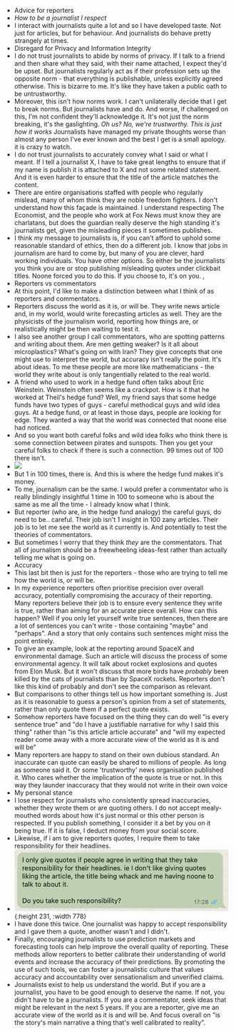 - Advice for reporters
- *How to be a journalist I respect*
- I interact with journalists quite a lot and so I have developed taste. Not just for articles, but for behaviour. And journalists do behave pretty strangely at times.
- Disregard for Privacy and Information Integrity
- I do not trust journalists to abide by norms of privacy. If I talk to a friend and then share what they said, with their name attached, I expect they'd be upset. But journalists regularly act as if their profession sets up the opposite norm - that everything is publishable, unless explicitly agreed otherwise. This is bizarre to me. It's like they have taken a public oath to be untrustworthy.
- Moreover, this isn't how norms work. I can't unilaterally decide that I get to break norms. But journalists have and do. And worse, if challenged on this, I'm not confident they'll acknowledge it. It's not just the norm breaking, it's the gaslighting. *Oh us? No, we're trustworthy. This is just how it works* Journalists have managed my private thoughts worse than almost any person I've ever known and the best I get is a small apology. it is crazy to watch.
- I do not trust journalists to accurately convey what I said or what I meant. If I tell a journalist X, I have to take great lengths to ensure that if my name is publish it is attached to X and not some related statement. And it is even harder to ensure that the title of the article matches the content.
- There are entire organisations staffed with people who regularly mislead, many of whom think they are noble freedom fighters. I don't understand how this façade is maintained. I understand respecting The Economist, and the people who work at Fox News must know they are charlatans, but does the guardian really deserve the high standing it's journalists get, given the misleading pieces it sometimes publishes.
- I think my message to journalists is, if you can't afford to uphold some reasonable standard of ethics, then do a different job. I know that jobs in journalism are hard to come by, but many of you are clever, hard working individuals. You have other options. So either be the journalists you think you are or stop publishing misleading quotes under clickbait titles. Noone forced you to do this. If you choose to, it's on you. ,
- Reporters vs commentators
- At this point, I'd like to make a distinction between what I think of as reporters and commentators.
- Reporters discuss the world as it is, or will be. They write news article and, in my world, would write forecasting articles as well. They are the physicists of the journalism world, reporting how things are, or realistically might be then waiting to test it.
- I also see another group I call commentators, who are spotting patterns and writing about them. Are men getting weaker? Is it all about microplastics? What's going on with Iran? They give concepts that one might use to interpret the world, but accuracy isn't really the point. It's about ideas. To me these people are more like mathematicians - the world they write about is only tangentially related to the real world.
- A friend who used to work in a hedge fund often talks about Eric Weinstein. Weinstein often seems like a crackpot. How is it that he worked at Theil's hedge fund? Well, my friend says that some hedge funds have two types of guys - careful methodical guys and wild idea guys. At a hedge fund, or at least in those days, people are looking for edge. They wanted a way that the world was connected that noone else had noticed.
- And so you want both careful folks and wild idea folks who think there is some connection between pirates and sunspots. Then you get your careful folks to check if there is such a connection. 99 times out of 100 there isn't.
- ![](https://miro.medium.com/v2/resize:fit:2400/1*LMH2Z_KaYMCLZ9690br8AA.png)
- But 1 in 100 times, there is. And this is where the hedge fund makes it's money.
- To me, journalism can be the same. I would prefer a commentator who is really blindingly insightful 1 time in 100 to someone who is about the same as me all the time - I already know what I think.
- But reporter (who are, in the hedge fund analogy) the careful guys, do need to be.. careful. Their job isn't 1 insight in 100 zany articles. Their job is to let me see the world as it currently is. And potentially to test the theories of commentators.
- But sometimes I worry that they think *they* are the commentators. That all of journalism should be a freewheeling ideas-fest rather than actually telling me what is going on.
- Accuracy
- This last bit then is just for the reporters - those who are trying to tell me how the world is, or will be.
- In my experience reporters often prioritise precision over overall accuracy, potentially compromising the accuracy of their reporting. Many reporters believe their job is to ensure every sentence they write is true, rather than aiming for an accurate piece overall. How can this happen? Well if you only let yourself write true sentences, then there are a lot of sentences you can't write - those containing "maybe" and "perhaps". And a story that only contains such sentences might miss the point entirely.
- To give an example, look at the reporting around SpaceX and environmental damage. Such an article will discuss the process of some environmental agency. It will talk about rocket explosions and quotes from Elon Musk. But it won't discuss that more birds have *probably* been killed by the cats of journalists than by SpaceX rockets. Reporters don't like this kind of probably and don't see the comparison as relevant.
- But comparisons to other things tell us how important something is. Just as it is reasonable to guess a person's opinion from a set of statements, rather than only quote them if a perfect quote exists.
- Somehow reporters have focused on the thing they can do well "is every sentence true" and "do I have a justifiable narrative for why I said this thing" rather than "is this article article accurate" and "will my expected reader come away with a more accurate view of the world as it is and will be"
- Many reporters are happy to stand on their own dubious standard. An inaccurate can quote can easily be shared to millions of people. As long as someone said it. Or some 'trustworthy' news organisation published it. Who cares whether the implication of the quote is true or not.  In this way they launder inaccuracy that they would not write in their own voice
- My personal stance
- I lose respect for journalists who consistently spread inaccuracies, whether they wrote them or are quoting others. I do not accept mealy-mouthed words about how it's just normal or this other person is respected. If you publish something, I consider it a bet by you on it being true. If it is false, I deduct money from your social score.
- Likewise, if i am to give reporters quotes, I require them to take responsibility for their headlines.
- ![image.png](../assets/image_1727694210948_0.png){:height 231, :width 778}
- I have done this twice. One journalist was happy to accept responsibility and I gave them a quote, another wasn't and I didn't.
- Finally, encouraging journalists to use prediction markets and forecasting tools can help improve the overall quality of reporting. These methods allow reporters to better calibrate their understanding of world events and increase the accuracy of their predictions. By promoting the use of such tools, we can foster a journalistic culture that values accuracy and accountability over sensationalism and unverified claims.
- Journalists exist to help us understand the world. But if you are a journalist, you have to be good enough to deserve the name. If not, you didn't have to be a journalists. If you are a commentator, seek ideas that might be relevant in the next 5 years. If you are a reporter, give me an accurate view of the world as it is and will be. And focus overall on "is the story's main narrative a thing that's well calibrated to reality".